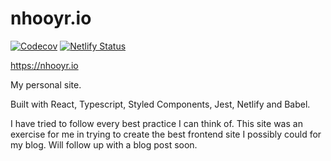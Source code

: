 # nhooyr.io

[![Codecov](https://img.shields.io/codecov/c/github/nhooyr/site.svg?color=brightgreen)](https://codecov.io/gh/nhooyr/site)
[![Netlify Status](https://img.shields.io/endpoint.svg?url=https%3A%2F%2Fdeveloper.oswaldlabs.com%2Fnetlify-status%2Fe5c47998-ce56-4d45-97c2-32623bdeb9d7)](https://app.netlify.com/sites/nhooyr/deploys)



https://nhooyr.io

My personal site.

Built with React, Typescript, Styled Components, Jest, Netlify and Babel. 

I have tried to follow every best practice I can think of. This site was an
exercise for me in trying to create the best frontend site I possibly
could for my blog. Will follow up with a blog post soon. 
